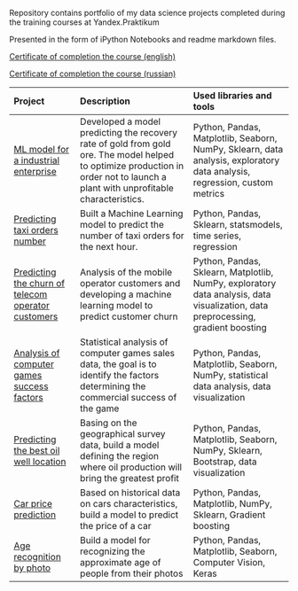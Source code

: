 Repository contains portfolio of my data science projects completed during the training courses at Yandex.Praktikum

Presented in the form of iPython Notebooks and readme markdown files.

[Certificate of completion the course (english)](https://github.com/Polyksena/practicum_projects/blob/main/yandex_ds_sertificate_eng.pdf)

[Certificate of completion the course (russian)](https://github.com/Polyksena/practicum_projects/blob/main/yandex_ds_sertificate_ru.pdf)


| Project | Description | Used libraries and tools |
| :--------------- | :------- | :--------- |
| [ML model for a industrial enterprise](https://github.com/Polyksena/praktikum-eng/tree/main/gold_recovery_eng) | Developed a model predicting the recovery rate of gold from gold ore. The model helped to optimize production in order not to launch a plant with unprofitable characteristics. | Python, Pandas, Matplotlib, Seaborn, NumPy, Sklearn, data analysis, exploratory data analysis, regression, custom metrics|
| [Predicting taxi orders number](https://github.com/Polyksena/praktikum-eng/tree/main/taxi-orders-eng) | Built a Machine Learning model to predict the number of taxi orders for the next hour. | Python, Pandas, Sklearn, statsmodels, time series, regression |
| [Predicting the churn of telecom operator customers](https://github.com/Polyksena/praktikum-eng/tree/main/churn-telecom) | Analysis of the mobile operator customers and developing a machine learning model to predict customer churn | Python, Pandas, Sklearn, Matplotlib, NumPy, exploratory data analysis, data visualization, data preprocessing, gradient boosting |
| [Analysis of computer games success factors](https://github.com/Polyksena/praktikum-eng/tree/main/games_success) | Statistical analysis of computer games sales data, the goal is to identify the factors determining the commercial success of the game | Python, Pandas, Matplotlib, Seaborn, NumPy, statistical data analysis, data visualization |
| [Predicting the best oil well location](https://github.com/Polyksena/praktikum-eng/tree/main/oil-production-eng) | Basing on the geographical survey data, build a model defining the region where oil production will bring the greatest profit | Python, Pandas, Matplotlib, Seaborn, NumPy, Sklearn, Bootstrap, data visualization |
| [Car price prediction](https://github.com/Polyksena/praktikum-eng/tree/main/car-price-eng) | Based on historical data on cars characteristics, build a model to predict the price of a car | Python, Pandas, Matplotlib, NumPy, Sklearn, Gradient boosting  |
| [Age recognition by photo](https://github.com/Polyksena/praktikum-eng/tree/main/age-recognition-eng) | Build a model for recognizing the approximate age of people from their photos | Python, Pandas, Matplotlib, Seaborn, Computer Vision, Keras  |
